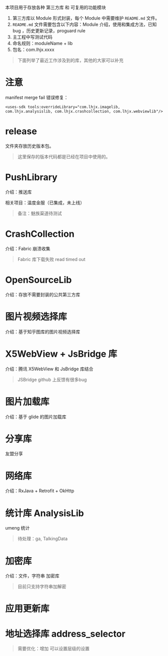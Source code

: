 
本项目用于存放各种 第三方库 和 可复用的功能模块

1. 第三方库以 Module 形式封装，每个 Module 中需要维护 `README.md` 文件。
2. `README.md` 文件需要包含以下内容：Module 介绍，使用和集成方法，已知 bug ，历史更新记录，proguard rule
3. 主工程中写测试代码
4. 命名规则：moduleName + lib
5. 包名：com.lhjx.xxxx

>下面列举了最近工作涉及到的库，其他的大家可以补充

# 注意

manifest merge fail 错误修复：

```
<uses-sdk tools:overrideLibrary="com.lhjx.imagelib, com.lhjx.analysislib, com.lhjx.crashcollection, com.lhjx.webviewlib"/>
```


# release

文件夹存放历史版本包。

>这里保存的版本代码都是已经在项目中使用的。


# PushLibrary

介绍：推送库

相关项目：温度金服（已集成，未上线）

>备注：魅族渠道待测试

# CrashCollection

介绍：Fabric 崩溃收集

>Fabric 库下载失败 read timed out

# OpenSourceLib

介绍：存放不需要封装的公共第三方库


# 图片视频选择库

介绍：基于知乎图库的图片视频选择库

# X5WebView + JsBridge 库

介绍：腾讯 X5WebView 和 JsBridge 库结合

>JSBridge github 上反馈有很多bug

# 图片加载库

介绍：基于 glide 的图片加载库


# 分享库

友盟分享

# 网络库

介绍：RxJava + Retrofit + OkHttp


# 统计库 AnalysisLib

umeng 统计

>待处理：ga, TalkingData


# 加密库

介绍：文件，字符串 加密库

>目前只支持字符串加解密


# 应用更新库



# 地址选择库 address_selector

>需要优化：增加 可以设置层级的设置


